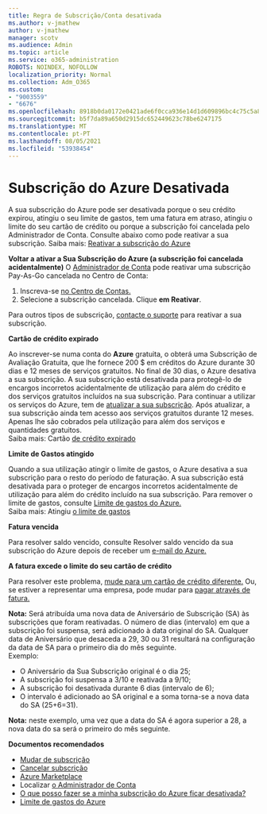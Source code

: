 ```yaml
---
title: Regra de Subscrição/Conta desativada
ms.author: v-jmathew
author: v-jmathew
manager: scotv
ms.audience: Admin
ms.topic: article
ms.service: o365-administration
ROBOTS: NOINDEX, NOFOLLOW
localization_priority: Normal
ms.collection: Adm_O365
ms.custom:
- "9003559"
- "6676"
ms.openlocfilehash: 8918b0da0172e0421ade6f0cca936e14d1d609896bc4c75c5a8491c0dbe75aff
ms.sourcegitcommit: b5f7da89a650d2915dc652449623c78be6247175
ms.translationtype: MT
ms.contentlocale: pt-PT
ms.lasthandoff: 08/05/2021
ms.locfileid: "53938454"
---
```

# <a name="azure-subscription-disabled"></a>Subscrição do Azure Desativada

A sua subscrição do Azure pode ser desativada porque o seu crédito expirou, atingiu o seu limite de gastos, tem uma fatura em atraso, atingiu o limite do seu cartão de crédito ou porque a subscrição foi cancelada pelo Administrador de Conta. Consulte abaixo como pode reativar a sua subscrição. Saiba mais: [Reativar a subscrição do Azure](https://docs.microsoft.com/azure/billing/billing-subscription-become-disable?WT.mc_id=Portal-Microsoft_Azure_Support)

**Voltar a ativar a Sua Subscrição do Azure (a subscrição foi cancelada acidentalmente)** O [Administrador de Conta](https://docs.microsoft.com/azure/billing/billing-subscription-transfer?WT.mc_id=Portal-Microsoft_Azure_Support#whoisaa) pode reativar uma subscrição Pay-As-Go cancelada no Centro de Conta:

1. Inscreva-se [no Centro de Contas.](https://account.windowsazure.com/Subscriptions)
2. Selecione a subscrição cancelada. Clique **em Reativar**.

Para outros tipos de subscrição, [contacte o suporte](https://portal.azure.com/?#blade/Microsoft_Azure_Support/HelpAndSupportBlade) para reativar a sua subscrição.

**Cartão de crédito expirado**

Ao inscrever-se numa conta do **Azure** gratuita, o obterá uma Subscrição de Avaliação Gratuita, que lhe fornece 200 $ em créditos do Azure durante 30 dias e 12 meses de serviços gratuitos. No final de 30 dias, o Azure desativa a sua subscrição. A sua subscrição está desativada para protegê-lo de encargos incorretos acidentalmente de utilização para além do crédito e dos serviços gratuitos incluídos na sua subscrição. Para continuar a utilizar os serviços do Azure, tem de [atualizar a sua subscrição](https://docs.microsoft.com/azure/billing/billing-upgrade-azure-subscription?WT.mc_id=Portal-Microsoft_Azure_Support). Após atualizar, a sua subscrição ainda tem acesso aos serviços gratuitos durante 12 meses. Apenas lhe são cobrados pela utilização para além dos serviços e quantidades gratuitos.  
Saiba mais: Cartão [de crédito expirado](https://docs.microsoft.com/azure/billing/billing-subscription-become-disable?WT.mc_id=Portal-Microsoft_Azure_Support#your-credit-is-expired)

**Limite de Gastos atingido**

Quando a sua utilização atingir o limite de gastos, o Azure desativa a sua subscrição para o resto do período de faturação. A sua subscrição está desativada para o proteger de encargos incorretos acidentalmente de utilização para além do crédito incluído na sua subscrição. Para remover o limite de gastos, consulte [Limite de gastos do Azure.](https://docs.microsoft.com/azure/cost-management-billing/manage/spending-limit?WT.mc_id=Portal-Microsoft_Azure_Support)  
Saiba mais: Atingiu [o limite de gastos](https://docs.microsoft.com/azure/cost-management-billing/manage/subscription-disabled?WT.mc_id=Portal-Microsoft_Azure_Support#you-reached-your-spending-limit)

**Fatura vencida**

Para resolver saldo vencido, consulte Resolver saldo vencido da sua subscrição do Azure depois de receber um [e-mail do Azure.](https://docs.microsoft.com/azure/billing/billing-azure-subscription-past-due-balance?WT.mc_id=Portal-Microsoft_Azure_Support)

**A fatura excede o limite do seu cartão de crédito**

Para resolver este problema, [mude para um cartão de crédito diferente.](https://docs.microsoft.com/azure/billing/billing-how-to-change-credit-card?WT.mc_id=Portal-Microsoft_Azure_Support) Ou, se estiver a representar uma empresa, pode mudar para [pagar através de fatura.](https://docs.microsoft.com/azure/billing/billing-how-to-pay-by-invoice?WT.mc_id=Portal-Microsoft_Azure_Support)

**Nota:** Será atribuída uma nova data de Aniversário de Subscrição (SA) às subscrições que foram reativadas. O número de dias (intervalo) em que a subscrição foi suspensa, será adicionado à data original do SA. Qualquer data de Aniversário que desaceda a 29, 30 ou 31 resultará na configuração da data de SA para o primeiro dia do mês seguinte.  
Exemplo:

- O Aniversário da Sua Subscrição original é o dia 25;
- A subscrição foi suspensa a 3/10 e reativada a 9/10;
- A subscrição foi desativada durante 6 dias (intervalo de 6);
- O intervalo é adicionado ao SA original e a soma torna-se a nova data do SA (25+6=31). 

**Nota:** neste exemplo, uma vez que a data do SA é agora superior a 28, a nova data do sa será o primeiro do mês seguinte.

**Documentos recomendados**

- [Mudar de subscrição](https://docs.microsoft.com/azure/billing/billing-how-to-switch-azure-offer?WT.mc_id=Portal-Microsoft_Azure_Support)  
- [Cancelar subscrição](https://docs.microsoft.com/azure/billing/billing-how-to-cancel-azure-subscription?WT.mc_id=Portal-Microsoft_Azure_Support)  
- [Azure Marketplace](https://azuremarketplace.microsoft.com/marketplace/?source=datamarket)
- Localizar [o Administrador de Conta](https://docs.microsoft.com/azure/billing/billing-subscription-transfer?WT.mc_id=Portal-Microsoft_Azure_Support#whoisaa)
- [O que posso fazer se a minha subscrição do Azure ficar desativada?](https://docs.microsoft.com/azure/billing/billing-subscription-become-disable/?WT.mc_id=Portal-Microsoft_Azure_Support)
- [Limite de gastos do Azure](https://docs.microsoft.com/azure/cost-management-billing/manage/spending-limit?WT.mc_id=Portal-Microsoft_Azure_Support)
